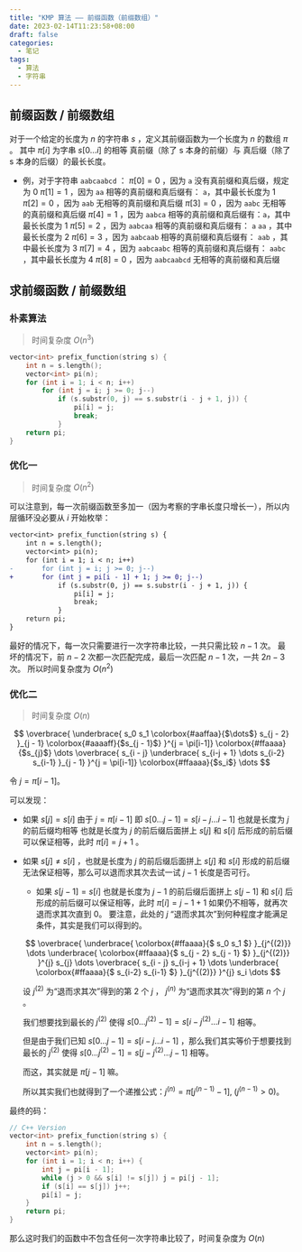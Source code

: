 ```yaml
---
title: "KMP 算法 —— 前缀函数（前缀数组）"
date: 2023-02-14T11:23:58+08:00
draft: false
categories:
  - 笔记
tags:
  - 算法
  - 字符串
---
```


## 前缀函数 / 前缀数组

对于一个给定的长度为 $n$ 的字符串 $s$ ，定义其前缀函数为一个长度为 $n$ 的数组 $\pi$ 。
其中 $\pi[i]$ 为字串 $s[0 \dots i]$ 的相等 真前缀（除了 s 本身的前缀）与 真后缀（除了 s 本身的后缀）的最长长度。

* 例，对于字符串 `aabcaabcd` ：
  $\pi[0] = 0$ ，因为 `a` 没有真前缀和真后缀，规定为 0
  $\pi[1] = 1$ ，因为 `aa` 相等的真前缀和真后缀有： `a`，其中最长长度为 1
  $\pi[2]=0$ ，因为 `aab` 无相等的真前缀和真后缀
  $\pi[3]=0$ ，因为 `aabc` 无相等的真前缀和真后缀
  $\pi[4]=1$ ，因为 `aabca` 相等的真前缀和真后缀有：`a`，其中最长长度为 1
  $\pi[5]=2$ ，因为 `aabcaa` 相等的真前缀和真后缀有： `a` `aa` ，其中最长长度为 2
  $\pi[6]=3$ ，因为 `aabcaab` 相等的真前缀和真后缀有： `aab` ，其中最长长度为 3
  $\pi[7]=4$ ，因为 `aabcaabc` 相等的真前缀和真后缀有： `aabc` ，其中最长长度为 4
  $\pi[8]=0$ ，因为 `aabcaabcd` 无相等的真前缀和真后缀

## 求前缀函数 / 前缀数组

### 朴素算法

> 时间复杂度 $O(n^3)$

```cpp
vector<int> prefix_function(string s) {
    int n = s.length();
    vector<int> pi(n);
    for (int i = 1; i < n; i++)
        for (int j = i; j >= 0; j--)
            if (s.substr(0, j) == s.substr(i - j + 1, j)) {
                pi[i] = j;
                break;
            }
    return pi;
}
```

### 优化一

> 时间复杂度 $O(n^2)$

可以注意到，每一次前缀函数至多加一（因为考察的字串长度只增长一），所以内层循环没必要从 $i$ 开始枚举：

```diff
vector<int> prefix_function(string s) {
    int n = s.length();
    vector<int> pi(n);
    for (int i = 1; i < n; i++)
-       for (int j = i; j >= 0; j--)
+       for (int j = pi[i - 1] + 1; j >= 0; j--)
            if (s.substr(0, j) == s.substr(i - j + 1, j)) {
                pi[i] = j;
                break;
            }
    return pi;
}

```

最好的情况下，每一次只需要进行一次字符串比较，一共只需比较 $n-1$ 次。
最坏的情况下，前 $n-2$ 次都一次匹配完成，最后一次匹配 $n-1$ 次，一共 $2n-3$ 次。
所以时间复杂度为 $O(n^2)$

### 优化二

> 时间复杂度 $O(n)$

$$
\overbrace{
	\underbrace{
		s_0
		s_1
		\colorbox{#aaffaa}{$\dots$}
		s_{j - 2}
	}_{j - 1}
	\colorbox{#aaaaff}{$s_{j - 1}$}
}^{j = \pi[i-1]}
\colorbox{#ffaaaa}{$s_{j}$}
\dots
\overbrace{
	s_{i - j}
	\underbrace{
		s_{i-j + 1}
		\dots
		s_{i-2}
		s_{i-1}
	}_{j - 1}
}^{j = \pi[i-1]}
\colorbox{#ffaaaa}{$s_i$}
\dots
$$

令 $j = \pi[i-1]$。

可以发现：

- 如果 $s[j] = s[i]$ 
  由于 $j = \pi[i-1]$ 即 $s[0 \dots j-1] = s[i-j \dots i-1]$ 也就是长度为 $j$ 的前后缀均相等
  也就是长度为 $j$ 的前后缀后面拼上 $s[j]$ 和 $s[i]$ 后形成的前后缀可以保证相等，此时 $\pi[i] = j + 1$ 。
- 如果 $s[j] \neq s[i]$ ，也就是长度为 $j$ 的前后缀后面拼上 $s[j]$ 和 $s[i]$ 形成的前后缀无法保证相等，那么可以退而求其次去试一试 $j-1$ 长度是否可行。
    - 如果 $s[j-1] = s[i]$ 也就是长度为 $j-1$ 的前后缀后面拼上 $s[j-1]$ 和 $s[i]$ 后形成的前后缀可以保证相等，此时 $\pi[i] = j - 1 + 1$
    如果仍不相等，就再次退而求其次直到 $0$。
    要注意，此处的 $j$ “退而求其次”到何种程度才能满足条件，其实是我们可以得到的。

    $$
    \overbrace{
    \underbrace{
        \colorbox{#ffaaaa}{$
            s_0
            s_1
        $}
    }_{j^{(2)}}
    \dots
    \underbrace{
        \colorbox{#ffaaaa}{$
            s_{j - 2}
            s_{j - 1}
        $}
    }_{j^{(2)}}
    }^{j}
    s_{j}
    \dots
    \overbrace{
    s_{i - j}
    s_{i-j + 1}
    \dots
    \underbrace{
        \colorbox{#ffaaaa}{$
            s_{i-2}
            s_{i-1}
        $}
    }_{j^{(2)}}
    }^{j}
    s_i
    \dots
    $$

    设 $j^{(2)}$ 为“退而求其次”得到的第 $2$ 个 $j$ ， $j^{(n)}$ 为“退而求其次”得到的第 $n$ 个 $j$ 。

    我们想要找到最长的 $j^{(2)}$ 使得 $s[0\dots j^{(2)}-1] = s[i-j^{(2)} \dots i-1]$ 相等。

    但是由于我们已知 $s[0\dots j-1] = s[i-j\dots i-1]$ ，那么我们其实等价于想要找到最长的 $j^{(2)}$ 使得 $s[0\dots j^{(2)}-1] = s[j-j^{(2)} \dots j-1]$ 相等。

    而这，其实就是 $\pi[j - 1]$ 嘛。

    所以其实我们也就得到了一个递推公式：$j^{(n)} = \pi[j^{(n-1)} - 1], \;(j^{(n-1)} > 0)$。

最终的码：

```cpp
// C++ Version
vector<int> prefix_function(string s) {
    int n = s.length();
    vector<int> pi(n);
    for (int i = 1; i < n; i++) {
        int j = pi[i - 1];
        while (j > 0 && s[i] != s[j]) j = pi[j - 1];
        if (s[i] == s[j]) j++;
        pi[i] = j;
    }
    return pi;
}
```

那么这时我们的函数中不包含任何一次字符串比较了，时间复杂度为 $O(n)$

